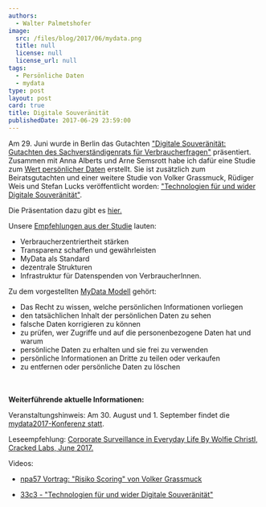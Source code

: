 ```yaml
---
authors:
  - Walter Palmetshofer
image:
  src: /files/blog/2017/06/mydata.png
  title: null
  license: null
  license_url: null
tags:
  - Persönliche Daten
  - mydata
type: post
layout: post
card: true
title: Digitale Souveränität
publishedDate: 2017-06-29 23:59:00
---
```


Am 29. Juni wurde in Berlin das Gutachten ["Digitale Souveränität: Gutachten des Sachverständigenrats für Verbraucherfragen"](http://www.svr-verbraucherfragen.de/wp-content/uploads/Gutachten_Digitale_Souver%C3%A4nit%C3%A4t_.pdf) präsentiert. Zusammen mit Anna Alberts und Arne Semsrott habe ich dafür eine Studie zum [Wert persönlicher Daten](http://www.svr-verbraucherfragen.de/wp-content/uploads/Open_Knowledge_Foundation_Studie.pdf) erstellt. Sie ist zusätzlich zum Beiratsgutachten und einer weitere Studie von Volker Grassmuck, Rüdiger Weis und Stefan Lucks veröffentlicht worden: ["Technologien für und wider Digitale Souveränität"](http://www.svr-verbraucherfragen.de/wp-content/uploads/Weis_Lucks_Grassmuck_Studie_.pdf).

Die Präsentation dazu gibt es [hier.](https://docs.google.com/presentation/d/13eVDm2fAIeNyu9ClZ1oRX8dB8pDhLGdSZ3SkY6kwJX4/edit#slide=id.g20f3ba2f05_1_273)

Unsere [Empfehlungen aus der Studie](https://github.com/okfde/okfn.de/blob/main/static/files/blog/2017/03/OKF-Der-Wert-pers%C3%B6nlicher-Daten-Empfehlungen.pdf) lauten:

- Verbraucherzentriertheit stärken
- Transparenz schaffen und gewährleisten
- MyData als Standard
- dezentrale Strukturen
- Infrastruktur für Datenspenden von VerbraucherInnen.

Zu dem vorgestellten [MyData Modell](https://mydata.org/) gehört:

- Das Recht zu wissen, welche persönlichen Informationen vorliegen
- den tatsächlichen Inhalt der persönlichen Daten zu sehen
- falsche Daten korrigieren zu können
- zu prüfen, wer Zugriffe und auf die personenbezogene Daten hat und warum
- persönliche Daten zu erhalten und sie frei zu verwenden
- persönliche Informationen an Dritte zu teilen oder verkaufen
- zu entfernen oder persönliche Daten zu löschen

<br><br>
<b>Weiterführende aktuelle Informationen:</b>

Veranstaltungshinweis: Am 30. August und 1. September findet die [mydata2017-Konferenz statt](https://mydata2017.org/).

Leseempfehlung:
[Corporate Surveillance in Everyday Life By Wolfie Christl, Cracked Labs, June 2017.](http://crackedlabs.org/en/corporate-surveillance)

Videos:

- [npa57 Vortrag: "Risiko Scoring" von Volker Grassmuck](https://www.youtube.com/watch?list=PLMoiP4YfunXKBa2BFh6EKG3OZhGsm0oME&v=i_Mx3a6zlio)

- [33c3 - "Technologien für und wider Digitale Souveränität"](https://media.ccc.de/v/33c3-8097-technologien_fur_und_wider_digitale_souveranitat)
